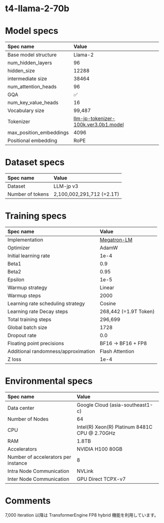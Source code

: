 # t4-llama-2-70b

# Model specs

|Spec name|Value|
|:---|:---|
|Base model structure|Llama-2|
|num_hidden_layers|96|
|hidden_size|12288|
|intermediate size|38464|
|num_attention_heads|96|
|GQA|✅|
|num_key_value_heads|16|
|Vocabulary size|99,487|
|Tokenizer|[llm-jp-tokenizer-100k.ver3.0b1.model](https://github.com/llm-jp/llm-jp-tokenizer/blob/870a27ce6872e105e4b76cdf2e68c8b7ebfc6a37/models/ver3.0/llm-jp-tokenizer-100k.ver3.0b1.model)|
|max_position_embeddings|4096|
|Positional embedding|RoPE|

# Dataset specs
|Spec name|Value|
|:---|:---|
|Dataset|LLM-jp v3|
|Number of tokens|2,100,002,291,712 (=2.1T)|

# Training specs

|Spec name|Value|
|:---|:---|
|Implementation|[Megatron-LM](https://github.com/llm-jp/Megatron-LM/tree/0cc02dff7943fddc53da42d8893dafe28ec3cf8e)|
|Optimizer|AdamW|
|Initial learning rate|1e-4|
|Beta1|0.9|
|Beta2|0.95|
|Epsilon|1e-5|
|Warmup strategy|Linear|
|Warmup steps|2000|
|Learning rate scheduling strategy|Cosine|
|Learning rate Decay steps|268,442 (=1.9T Token)|
|Total training steps|296,699|
|Global batch size|1728|
|Dropout rate|0.0|
|Floating point precisions|BF16 -> BF16 + FP8|
|Additional randomness/approximation|Flash Attention|
|Z loss|1e-4|

# Environmental specs

|Spec name|Value|
|:---|:---|
|Data center|Google Cloud (asia-southeast1-c)|
|Number of Nodes|64|
|CPU|Intel(R) Xeon(R) Platinum 8481C CPU @ 2.70GHz|
|RAM|1.8TB|
|Accelerators| NVIDIA H100 80GB |
|Number of accelerators per instance|8|
|Intra Node Communication |NVLink|
|Inter Node Communication|GPU Direct TCPX-v7|

# Comments

7,000 iteration 以降は TransformerEngine FP8 hybrid 機能を利用しています。
